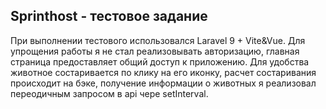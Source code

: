 
## Sprinthost - тестовое задание

При выполнении тестового использовался Laravel 9 + Vite&Vue. Для упрощения работы я не стал реализовывать авторизацию, главная страница предоставляет общий доступ к приложению.
Для удобства животное состаривается по клику на его иконку, расчет состаривания происходит на бэке, получение информации о животных я реализовал переодичным запросом в api чере setInterval.

